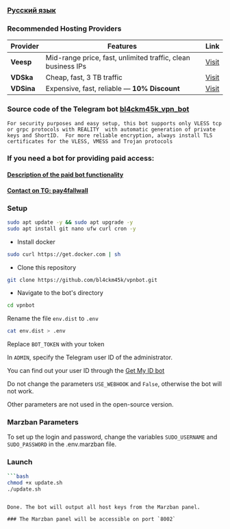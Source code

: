 ### [Русский язык](README_RU.md)
### Recommended Hosting Providers

| Provider | Features | Link |
|---------|----------|------|
| **Veesp** | Mid-range price, fast, unlimited traffic, clean business IPs | [Visit](https://secure.veesp.com/?affid=1374) |
| **VDSka** | Cheap, fast, 3 TB traffic | [Visit](https://vdska.ru?p=21892) |
| **VDSina** | Expensive, fast, reliable — **10% Discount** | [Visit](https://www.vdsina.com/?partner=bv6a5sjwaj) |

### Source code of the Telegram bot [bl4ckm45k_vpn_bot](https://t.me/bl4ckm45k_vpn_bot "bl4ckm45k_vpn_bot")

`For security purposes and easy setup, this bot supports only VLESS tcp or grpc protocols with REALITY 
with automatic generation of private keys and ShortID. 
For more reliable encryption, always install TLS certificates for the VLESS, VMESS and Trojan protocols
`
### If you need a bot for providing paid access:
#### [Description of the paid bot functionality](https://github.com/bl4ckm45k/vpnbot/blob/master/README_PAID_BOT.md "Description of the paid bot functionality")
#### [Contact on TG: pay4fallwall](https://pay4fallwall.t.me/ "pay4fallwall")

### Setup
```bash
sudo apt update -y && sudo apt upgrade -y
sudo apt install git nano ufw curl cron -y
```

- Install docker 
```bash
sudo curl https://get.docker.com | sh
```
- Clone this repository
```bash
git clone https://github.com/bl4ckm45k/vpnbot.git
```

- Navigate to the bot's directory
```bash
cd vpnbot
```

Rename the file `env.dist` to `.env`
```bash
cat env.dist > .env
```

Replace `BOT_TOKEN` with your token

In `ADMIN`, specify the Telegram user ID of the administrator.

You can find out your user ID through the [Get My ID bot](https://t.me/getmyid_bot "Get My ID bot")

Do not change the parameters `USE_WEBHOOK` and `False`, otherwise the bot will not work.

Other parameters are not used in the open-source version.

### Marzban Parameters
To set up the login and password, change the variables `SUDO_USERNAME` and `SUDO_PASSWORD` in the .env.marzban file.

### Launch
```bash
```bash
chmod +x update.sh
./update.sh
```
```

Done. The bot will output all host keys from the Marzban panel.

### The Marzban panel will be accessible on port `8002`
